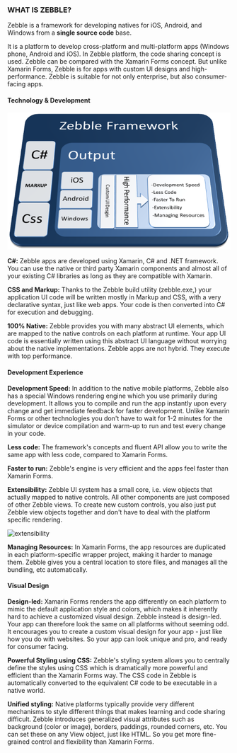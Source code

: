 [tech&dev]: https://raw.githubusercontent.com/Geeksltd/Zebble.Docs/master/assets/introduction/what-is-zebble/teck&development.png "Zebble-Intro"
[extensibility]: https://raw.githubusercontent.com/Geeksltd/Zebble.Docs/master/assets/introduction/what-is-zebble/extensibility.png "Zebble-Intro"

### WHAT IS ZEBBLE?

Zebble is a framework for developing natives for iOS, Android, and Windows from a **single source code** base.

It is a platform to develop cross-platform and multi-platform apps (Windows phone, Android and iOS). In Zebble platform, the code sharing concept is used. Zebble can be compared with the Xamarin Forms concept. But unlike Xamarin Forms, Zebble is for apps with custom UI designs and high-performance. Zebble is suitable for not only enterprise, but also consumer-facing apps.

#### Technology & Development

![tech&dev]

**C#:** Zebble apps are developed using Xamarin, C# and .NET framework. You can use the native or third party Xamarin components and almost all of your existing C# libraries as long as they are compatible with Xamarin.
 
**CSS and Markup:** Thanks to the Zebble build utility (zebble.exe,) your application UI code will be written mostly in Markup and CSS, with a very declarative syntax, just like web apps. Your code is then converted into C# for execution and debugging.
 
**100% Native:** Zebble provides you with many abstract UI elements, which are mapped to the native controls on each platform at runtime. Your app UI code is essentially written using this abstract UI language without worrying about the native implementations. Zebble apps are not hybrid. They execute with top performance.

#### Development Experience

**Development Speed:** In addition to the native mobile platforms, Zebble also has a special Windows rendering engine which you use primarily during development. It allows you to compile and run the app instantly upon every change and get immediate feedback for faster development. Unlike Xamarin Forms or other technologies you don't have to wait for 1-2 minutes for the simulator or device compilation and warm-up to run and test every change in your code.
 
**Less code:** The framework's concepts and fluent API allow you to write the same app with less code, compared to Xamarin Forms.
 
**Faster to run:** Zebble's engine is very efficient and the apps feel faster than Xamarin Forms.
 
**Extensibility:** Zebble UI system has a small core, i.e. view objects that actually mapped to native controls. All other components are just composed of other Zebble views. To create new custom controls, you also just put Zebble view objects together and don't have to deal with the platform specific rendering.
 
![extensibility]

**Managing Resources:** In Xamarin Forms, the app resources are duplicated in each platform-specific wrapper project, making it harder to manage them. Zebble gives you a central location to store files, and manages all the bundling, etc automatically.

#### Visual Design

**Design-led:** Xamarin Forms renders the app differently on each platform to mimic the default application style and colors, which makes it inherently hard to achieve a customized visual design.  Zebble instead is design-led. Your app can therefore look the same on all platforms without seeming odd. It encourages you to create a custom visual design for your app - just like how you do with websites. So your app can look unique and pro, and ready for consumer facing.
 
**Powerful Styling using CSS:** Zebble's styling system allows you to centrally define the styles using CSS which is dramatically more powerful and efficient than the Xamarin Forms way. The CSS code in Zebble is automatically converted to the equivalent C# code to be executable in a native world.
 
**Unified styling:** Native platforms typically provide very different mechanisms to style different things that makes learning and code sharing difficult. Zebble introduces generalized visual attributes such as background (color or image), borders, paddings, rounded corners, etc. You can set these on any View object, just like HTML. So you get more fine-grained control and flexibility than Xamarin Forms.